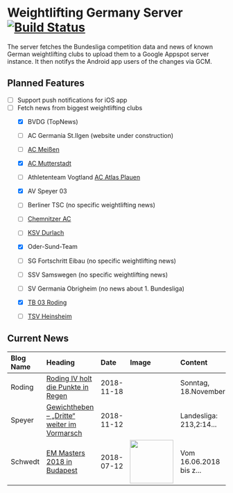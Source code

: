 # Weightlifting Germany Server [![Build Status](https://travis-ci.org/WGierke/weightlifting_germany_server.svg?branch=master)](https://travis-ci.org/WGierke/weightlifting_germany_server)

The server fetches the Bundesliga competition data and news of known German weightlifting clubs to upload them to a Google Appspot server instance.
It then notifys the Android app users of the changes via GCM.

## Planned Features
- [ ] Support push notifications for iOS app  
- [ ] Fetch news from biggest weightlifting clubs
    - [X] BVDG (TopNews)
    - [ ] AC Germania St.Ilgen (website under construction)
    - [ ] [AC Meißen](http://www.ac-meissen.de/index.php?start=1)
    - [X] [AC Mutterstadt](http://www.ac-mutterstadt.de/index.php?start=1)
    - [ ] Athletenteam Vogtland [AC Atlas Plauen](https://acatlas.wordpress.com/)
    - [X] AV Speyer 03
    - [ ] Berliner TSC (no specific weightlifting news)
    - [ ] [Chemnitzer AC](http://chemnitzer-athletenclub.de/aktuelles/news/page/1/)
    - [ ] [KSV Durlach](http://ksvdurlach.de/news?page_n54=1)
    - [X] Oder-Sund-Team
    - [ ] SG Fortschritt Eibau (no specific weightlifting news)
    - [ ] SSV Samswegen (no specific weightlifting news)
    - [ ] SV Germania Obrigheim (no news about 1. Bundesliga)
    - [X] [TB 03 Roding](http://www.tb03-gewichtheben.de/page/1/)
    - [ ] [TSV Heinsheim](http://gewichtheben.tsv-heinsheim.de/index.php?start=1)


## Current News

| Blog Name   | Heading                                                                                                                    | Date       | Image                                                                                                                 | Content                 |
|:------------|:---------------------------------------------------------------------------------------------------------------------------|:-----------|:----------------------------------------------------------------------------------------------------------------------|:------------------------|
| Roding      | [Roding IV holt die Punkte in Regen](https://www.tb03-gewichtheben.de/2018/11/roding-iv-holt-die-punkte-in-regen/)         | 2018-11-18 |                                                                                                                       | Sonntag, 18.November... |
| Speyer      | [Gewichtheben – „Dritte“ weiter im Vormarsch](https://www.av03-speyer.de/2018/11/gewichtheben-dritte-weiter-im-vormarsch/) | 2018-11-12 |                                                                                                                       | Landesliga: 213,2:14... |
| Schwedt     | [EM Masters 2018 in Budapest](http://gewichtheben.blauweiss65-schwedt.de/?p=7730)                                          | 2018-07-12 | <img src='http://gewichtheben.blauweiss65-schwedt.de/wp-content/uploads/2018/07/IMG_1586-300x200.jpg' width='100px'/> | Vom 16.06.2018 bis z... |